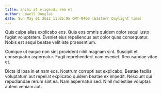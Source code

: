 ```yaml
---
title: animi at eligendi rem et
author: Lowell Douglas
date: Sun May 01 2022 11:05:05 GMT-0400 (Eastern Daylight Time)
---
```

Quis culpa alias explicabo eos. Quis eos omnis quidem dolor sequi iusto fugiat voluptatem. Eveniet eius repellendus aut dolor quas consequatur. Nobis est sequi beatae velit iste praesentium.

 Cumque ut eaque non sint provident nihil magnam sint. Suscipit et consequatur aspernatur. Fugit reprehenderit nam eveniet. Recusandae vitae et.

 Dicta id ipsa in et nam eos. Nostrum corrupti aut explicabo. Beatae facilis voluptatum aut repellat explicabo quidem beatae ex impedit. Nesciunt qui repudiandae rerum sint ea. Nam aspernatur sed. Nihil molestiae voluptas autem veniam aut.